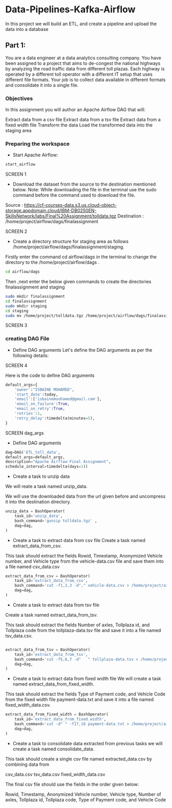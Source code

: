 # Data-Pipelines-Kafka-Airflow
In this project we will build an ETL,  and create a pipeline and upload the data into a database

## Part 1:


You are a data engineer at a data analytics consulting company. You have been assigned to a project that aims to de-congest the national highways by analyzing the road traffic data from different toll plazas. Each highway is operated by a different toll operator with a different IT setup that uses different file formats. Your job is to collect data available in different formats and consolidate it into a single file.

### Objectives
In this assignment you will author an Apache Airflow DAG that will:

Extract data from a csv file
Extract data from a tsv file
Extract data from a fixed width file
Transform the data
Load the transformed data into the staging area

### Preparing the workspace


- Start Apache Airflow:
```bash
start_airflow
```

SCREEN 1 

- Download the dataset from the source to the destination mentioned below.
Note: While downloading the file in the terminal use the sudo command before the command used to download the file.

Source : https://cf-courses-data.s3.us.cloud-object-storage.appdomain.cloud/IBM-DB0250EN-SkillsNetwork/labs/Final%20Assignment/tolldata.tgz
Destination : /home/project/airflow/dags/finalassignment

SCREEN 2

- Create a directory structure for staging area as follows
/home/project/airflow/dags/finalassignment/staging.

Firstly enter the command cd airflow/dags in the terminal to change the directory to the /home/project/airflow/dags .

```bash
cd airflow/dags
```

Then ,next enter the below given commands to create the directories finalassignment and staging

```bash
sudo mkdir finalassignment
cd finalassignment
sudo mkdir staging
cd staging
sudo mv /home/project/tolldata.tgz /home/project/airflow/dags/finalassignment
```
SCREEN 3
### creating DAG File

- Define DAG arguments
Let's define the DAG arguments as per the following details:

SCREEN 4

Here is the code to define DAG arguments

```python
default_args={
    'owner':"ISBAINE MOHAMED",
    'start_date':today,
    'email':['isbainemouhamed@gmail.com'],
    'email_on_failure':True,
    'email_on_retry':True,
    'retries':1,
    'retry_delay':timedelta(minutes=5),
}
```

SCREEN dag_args

- Define DAG arguments

```python
dag=DAG('ETL_toll_data',
default_args=default_args,
description="Apache Airflow Final Assignment",
schedule_interval=timedelta(days=1))
```

- Create a task to unzip data

We will reate a task named unzip_data.

We will use the downloaded data from the url given before and uncompress it into the destination directory.

```python
unzip_data = BashOperator(
    task_id='unzip_data',
    bash_command='gunzip tolldata.tgz' ,
    dag=dag,
)
```

- Create a task to extract data from csv file
Create a task named extract_data_from_csv.

This task should extract the fields Rowid, Timestamp, Anonymized Vehicle number, and Vehicle type from the vehicle-data.csv file and save them into a file named csv_data.csv

```python
extract_data_from_csv = BashOperator(
    task_id='extract_data_from_csv',
    bash_command='cut -f1,2,3 -d"," vehicle-data.csv > /home/project/airflow/dags/finalassignment/csv_data.csv' ,
    dag=dag,
)
```

- Create a task to extract data from tsv file

Create a task named extract_data_from_tsv.

This task should extract the fields Number of axles, Tollplaza id, and Tollplaza code from the tollplaza-data.tsv file and save it into a file named tsv_data.csv.

```python

extract_data_from_tsv = BashOperator(
    task_id='extract_data_from_tsv',
    bash_command='cut -f5,6,7 -d"   " tollplaza-data.tsv > /home/project/airflow/dags/finalassignment/tsv_data.csv' ,
    dag=dag,
)
```

- Create a task to extract data from fixed width file
We will create a task named extract_data_from_fixed_width.

This task should extract the fields Type of Payment code, and Vehicle Code from the fixed width file payment-data.txt and save it into a file named fixed_width_data.csv.

```python
extract_data_from_fixed_width = BashOperator(
    task_id='extract_data_from_fixed_width',
    bash_command='cut -d" " -f17,18 payment-data.txt > /home/project/airflow/dags/finalassignment/fixed_width_data.csv.' ,
    dag=dag,
)
```

- Create a task to consolidate data extracted from previous tasks
we will create a task named consolidate_data.

This task should create a single csv file named extracted_data.csv by combining data from

csv_data.csv
tsv_data.csv
fixed_width_data.csv

The final csv file should use the fields in the order given below:

Rowid, Timestamp, Anonymized Vehicle number, Vehicle type, Number of axles, Tollplaza id, Tollplaza code, Type of Payment code, and Vehicle Code



